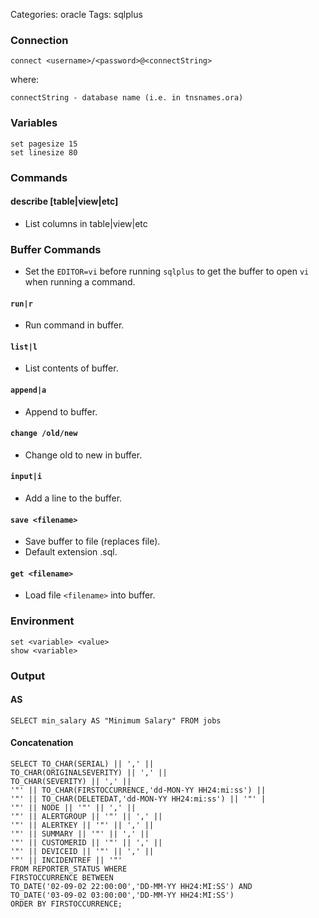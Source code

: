 Categories: oracle
Tags: sqlplus

### Connection ###

    connect <username>/<password>@<connectString>

where: 

    connectString - database name (i.e. in tnsnames.ora)

### Variables ###

    set pagesize 15
    set linesize 80

### Commands ###

#### describe [table|view|etc]

- List columns in table|view|etc

### Buffer Commands ###

- Set the `EDITOR=vi` before running `sqlplus` to get the buffer to open `vi` when running a command.

#### `run|r`

- Run command in buffer.

#### `list|l`

- List contents of buffer.

#### `append|a`

- Append to buffer.

#### `change /old/new`

- Change old to new in buffer.

#### `input|i` ####

- Add a line to the buffer.

#### `save <filename>` ####

- Save buffer to file (replaces file).
- Default extension .sql.

#### `get <filename>` ####

- Load file `<filename>` into buffer.

### Environment ###

    set <variable> <value>
    show <variable>

### Output

#### AS

    SELECT min_salary AS "Minimum Salary" FROM jobs

#### Concatenation

    SELECT TO_CHAR(SERIAL) || ',' ||
    TO_CHAR(ORIGINALSEVERITY) || ',' ||
    TO_CHAR(SEVERITY) || ',' ||
    '"' || TO_CHAR(FIRSTOCCURRENCE,'dd-MON-YY HH24:mi:ss') ||
    '"' || TO_CHAR(DELETEDAT,'dd-MON-YY HH24:mi:ss') || '"' |
    '"' || NODE || '"' || ',' ||
    '"' || ALERTGROUP || '"' || ',' ||
    '"' || ALERTKEY || '"' || ',' ||
    '"' || SUMMARY || '"' || ',' ||
    '"' || CUSTOMERID || '"' || ',' ||
    '"' || DEVICEID || '"' || ',' ||
    '"' || INCIDENTREF || '"'
    FROM REPORTER_STATUS WHERE
    FIRSTOCCURRENCE BETWEEN
    TO_DATE('02-09-02 22:00:00','DD-MM-YY HH24:MI:SS') AND
    TO_DATE('03-09-02 03:00:00','DD-MM-YY HH24:MI:SS')
    ORDER BY FIRSTOCCURRENCE;
